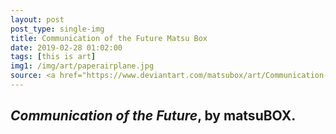 ```yaml
---
layout: post
post_type: single-img
title: Communication of the Future Matsu Box
date: 2019-02-28 01:02:00
tags: [this is art]
img1: /img/art/paperairplane.jpg
source: <a href="https://www.deviantart.com/matsubox/art/Communication-of-the-future-536249718" target="_blank" rel="nofollow">U DeviantArt</a>
---
```

## *Communication of the Future*, by matsuBOX.
